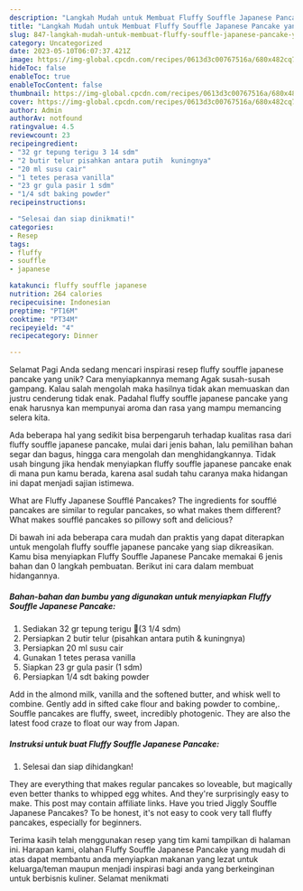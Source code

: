 ```yaml
---
description: "Langkah Mudah untuk Membuat Fluffy Souffle Japanese Pancake yang Enak"
title: "Langkah Mudah untuk Membuat Fluffy Souffle Japanese Pancake yang Enak"
slug: 847-langkah-mudah-untuk-membuat-fluffy-souffle-japanese-pancake-yang-enak
category: Uncategorized
date: 2023-05-10T06:07:37.421Z
image: https://img-global.cpcdn.com/recipes/0613d3c00767516a/680x482cq70/fluffy-souffle-japanese-pancake-foto-resep-utama.jpg
hideToc: false
enableToc: true
enableTocContent: false
thumbnail: https://img-global.cpcdn.com/recipes/0613d3c00767516a/680x482cq70/fluffy-souffle-japanese-pancake-foto-resep-utama.jpg
cover: https://img-global.cpcdn.com/recipes/0613d3c00767516a/680x482cq70/fluffy-souffle-japanese-pancake-foto-resep-utama.jpg
author: Admin
authorAv: notfound
ratingvalue: 4.5
reviewcount: 23
recipeingredient:
- "32 gr tepung terigu 3 14 sdm"
- "2 butir telur pisahkan antara putih  kuningnya"
- "20 ml susu cair"
- "1 tetes perasa vanilla"
- "23 gr gula pasir 1 sdm"
- "1/4 sdt baking powder"
recipeinstructions:

- "Selesai dan siap dinikmati!"
categories:
- Resep
tags:
- fluffy
- souffle
- japanese

katakunci: fluffy souffle japanese 
nutrition: 264 calories
recipecuisine: Indonesian
preptime: "PT16M"
cooktime: "PT34M"
recipeyield: "4"
recipecategory: Dinner

---
```



Selamat Pagi Anda sedang mencari inspirasi resep fluffy souffle japanese pancake yang unik? Cara menyiapkannya memang Agak susah-susah gampang. Kalau salah mengolah maka hasilnya tidak akan memuaskan dan justru cenderung tidak enak. Padahal fluffy souffle japanese pancake yang enak harusnya kan mempunyai aroma dan rasa yang mampu memancing selera kita.


Ada beberapa hal yang sedikit bisa berpengaruh terhadap kualitas rasa dari fluffy souffle japanese pancake, mulai dari jenis bahan, lalu pemilihan bahan segar dan bagus, hingga cara mengolah dan menghidangkannya. Tidak usah bingung jika hendak menyiapkan fluffy souffle japanese pancake enak di mana pun kamu berada, karena asal sudah tahu caranya maka hidangan ini dapat menjadi sajian istimewa.

What are Fluffy Japanese Soufflé Pancakes? The ingredients for soufflé pancakes are similar to regular pancakes, so what makes them different? What makes soufflé pancakes so pillowy soft and delicious?


Di bawah ini ada beberapa cara mudah dan praktis yang dapat diterapkan untuk mengolah fluffy souffle japanese pancake yang siap dikreasikan. Kamu bisa menyiapkan Fluffy Souffle Japanese Pancake memakai 6 jenis bahan dan 0 langkah pembuatan. Berikut ini cara dalam membuat hidangannya.

<!--inarticleads1-->

##### Bahan-bahan dan bumbu yang digunakan untuk menyiapkan Fluffy Souffle Japanese Pancake:

1. Sediakan 32 gr tepung terigu 🔼(3 1/4 sdm)
1. Persiapkan 2 butir telur (pisahkan antara putih &amp; kuningnya)
1. Persiapkan 20 ml susu cair
1. Gunakan 1 tetes perasa vanilla
1. Siapkan 23 gr gula pasir (1 sdm)
1. Persiapkan 1/4 sdt baking powder


Add in the almond milk, vanilla and the softened butter, and whisk well to combine. Gently add in sifted cake flour and baking powder to combine,. Souffle pancakes are fluffy, sweet, incredibly photogenic. They are also the latest food craze to float our way from Japan. 

<!--inarticleads2-->

##### Instruksi untuk buat Fluffy Souffle Japanese Pancake:


1. Selesai dan siap dihidangkan!

They are everything that makes regular pancakes so loveable, but magically even better thanks to whipped egg whites. And they&#39;re surprisingly easy to make. This post may contain affiliate links. Have you tried Jiggly Souffle Japanese Pancakes? To be honest, it&#39;s not easy to cook very tall fluffy pancakes, especially for beginners. 

Terima kasih telah menggunakan resep yang tim kami tampilkan di halaman ini. Harapan kami, olahan Fluffy Souffle Japanese Pancake yang mudah di atas dapat membantu anda menyiapkan makanan yang lezat untuk keluarga/teman maupun menjadi inspirasi bagi anda yang berkeinginan untuk berbisnis kuliner. Selamat menikmati
